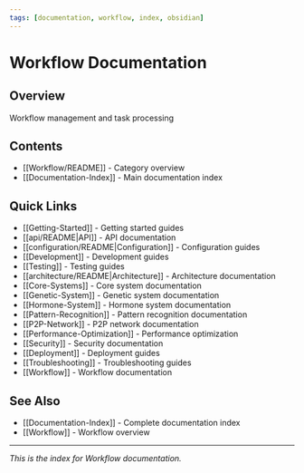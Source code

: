 ```yaml
---
tags: [documentation, workflow, index, obsidian]
---
```

# Workflow Documentation

## Overview

Workflow management and task processing

## Contents

- [[Workflow/README]] - Category overview
- [[Documentation-Index]] - Main documentation index

## Quick Links

- [[Getting-Started]] - Getting started guides
- [[api/README|API]] - API documentation
- [[configuration/README|Configuration]] - Configuration guides
- [[Development]] - Development guides
- [[Testing]] - Testing guides
- [[architecture/README|Architecture]] - Architecture documentation
- [[Core-Systems]] - Core system documentation
- [[Genetic-System]] - Genetic system documentation
- [[Hormone-System]] - Hormone system documentation
- [[Pattern-Recognition]] - Pattern recognition documentation
- [[P2P-Network]] - P2P network documentation
- [[Performance-Optimization]] - Performance optimization
- [[Security]] - Security documentation
- [[Deployment]] - Deployment guides
- [[Troubleshooting]] - Troubleshooting guides
- [[Workflow]] - Workflow documentation

## See Also

- [[Documentation-Index]] - Complete documentation index
- [[Workflow]] - Workflow overview

---

*This is the index for Workflow documentation.*
